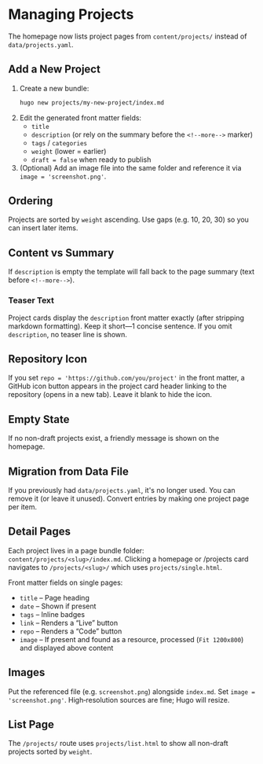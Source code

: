 # Managing Projects

The homepage now lists project pages from `content/projects/` instead of `data/projects.yaml`.

## Add a New Project

1. Create a new bundle:
   ```bash
   hugo new projects/my-new-project/index.md
   ```
2. Edit the generated front matter fields:
   - `title`
   - `description` (or rely on the summary before the `<!--more-->` marker)
   - `tags` / `categories`
   - `weight` (lower = earlier)
   - `draft = false` when ready to publish
3. (Optional) Add an image file into the same folder and reference it via `image = 'screenshot.png'`.

## Ordering

Projects are sorted by `weight` ascending. Use gaps (e.g. 10, 20, 30) so you can insert later items.

## Content vs Summary

If `description` is empty the template will fall back to the page summary (text before `<!--more-->`).

### Teaser Text

Project cards display the `description` front matter exactly (after stripping markdown formatting). Keep it short—1 concise sentence. If you omit `description`, no teaser line is shown.

## Repository Icon

If you set `repo = 'https://github.com/you/project'` in the front matter, a GitHub icon button appears in the project card header linking to the repository (opens in a new tab). Leave it blank to hide the icon.

## Empty State

If no non-draft projects exist, a friendly message is shown on the homepage.

## Migration from Data File

If you previously had `data/projects.yaml`, it's no longer used. You can remove it (or leave it unused). Convert entries by making one project page per item.

## Detail Pages

Each project lives in a page bundle folder: `content/projects/<slug>/index.md`. Clicking a homepage or /projects card navigates to `/projects/<slug>/` which uses `projects/single.html`.

Front matter fields on single pages:

- `title` – Page heading
- `date` – Shown if present
- `tags` – Inline badges
- `link` – Renders a “Live” button
- `repo` – Renders a “Code” button
- `image` – If present and found as a resource, processed (`Fit 1200x800`) and displayed above content

## Images

Put the referenced file (e.g. `screenshot.png`) alongside `index.md`. Set `image = 'screenshot.png'`. High‑resolution sources are fine; Hugo will resize.

## List Page

The `/projects/` route uses `projects/list.html` to show all non-draft projects sorted by `weight`.
